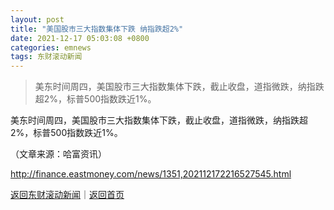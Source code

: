 ```yaml
---
layout: post
title: "美国股市三大指数集体下跌 纳指跌超2%"
date: 2021-12-17 05:03:08 +0800
categories: emnews
tags: 东财滚动新闻
---
```

> 美东时间周四，美国股市三大指数集体下跌，截止收盘，道指微跌，纳指跌超2%，标普500指数跌近1%。

<p>美东时间周四，美国股市三大指数集体下跌，截止收盘，道指微跌，纳指跌超2%，标普500指数跌近1%。</p><p class="em_media">（文章来源：哈富资讯）</p>

<http://finance.eastmoney.com/news/1351,202112172216527545.html>

[返回东财滚动新闻](//finews.withounder.com/emnews/)｜[返回首页](//finews.withounder.com/)